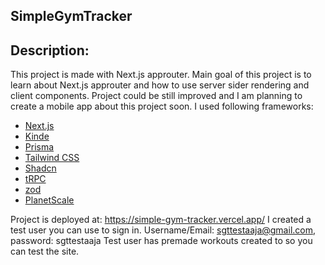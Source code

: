 

## SimpleGymTracker


## Description: 

  This project is made with Next.js approuter. Main goal of this project is to learn about Next.js approuter and how to use server sider rendering and client components. Project could be still improved and I am planning to create a mobile app about this project
  soon.
  I used following frameworks:
- [Next.js](https://nextjs.org)
- [Kinde](https://kinde.com/)
- [Prisma](https://prisma.io)
- [Tailwind CSS](https://tailwindcss.com)
- [Shadcn](https://ui.shadcn.com/)
- [tRPC](https://trpc.io) 
- [zod](https://zod.dev/?id=table-of-contents) 
- [PlanetScale](https://planetscale.com/)


Project is deployed at: https://simple-gym-tracker.vercel.app/
I created a test user you can use to sign in. Username/Email: sgttestaaja@gmail.com, password: sgttestaaja
Test user has premade workouts created to so you can test the site.

